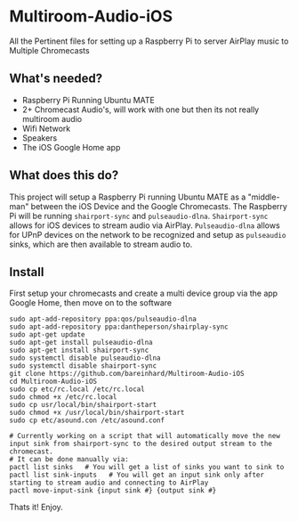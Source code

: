 # Multiroom-Audio-iOS
All the Pertinent files for setting up a Raspberry Pi to server AirPlay music to Multiple Chromecasts

## What's needed?
* Raspberry Pi Running Ubuntu MATE
* 2+ Chromecast Audio's, will work with one but then its not really multiroom audio
* Wifi Network
* Speakers
* The iOS Google Home app

## What does this do?
This project will setup a Raspberry Pi running Ubuntu MATE as a "middle-man" between the iOS Device and the Google Chromecasts. The Raspberry Pi will be running `shairport-sync` and `pulseaudio-dlna`. `Shairport-sync` allows for iOS devices to stream audio via AirPlay. `Pulseaudio-dlna` allows for UPnP devices on the network to be recognized and setup as `pulseaudio` sinks, which are then available to stream audio to.

## Install

First setup your chromecasts and create a multi device group via the app Google Home, then move on to the software

```
sudo apt-add-repository ppa:qos/pulseaudio-dlna
sudo apt-add-repository ppa:dantheperson/shairplay-sync
sudo apt-get update
sudo apt-get install pulseaudio-dlna
sudo apt-get install shairport-sync
sudo systemctl disable pulseaudio-dlna
sudo systemctl disable shairport-sync
git clone https://github.com/bareinhard/Multiroom-Audio-iOS
cd Multiroom-Audio-iOS
sudo cp etc/rc.local /etc/rc.local
sudo chmod +x /etc/rc.local
sudo cp usr/local/bin/shairport-start
sudo chmod +x /usr/local/bin/shairport-start
sudo cp etc/asound.con /etc/asound.conf

# Currently working on a script that will automatically move the new input sink from shairport-sync to the desired output stream to the chromecast.
# It can be done manually via:
pactl list sinks   # You will get a list of sinks you want to sink to
pactl list sink-inputs   # You will get an input sink only after starting to stream audio and connecting to AirPlay
pactl move-input-sink {input sink #} {output sink #}
```


Thats it! Enjoy.
